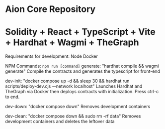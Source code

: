 # Aion Core Repository
# Solidity + React + TypeScript + Vite + Hardhat + Wagmi + TheGraph

Requirements for development:
Node
Docker

NPM Commands: `npm run [command]`
generate: "hardhat compile && wagmi generate"
Compile the contracts and generates the typescript for front-end

dev-init: "docker compose up -d && sleep 30 && hardhat run scripts/deploy-dev.cjs --network localhost"
Launches Hardhat and TheGraph via Docker then deploys contracts with initialization. Press ctrl-c to end.

dev-down: "docker compose down"
Removes development containers

dev-clean: "docker compose down && sudo rm -rf data"
Removes development containers and deletes the leftover data
